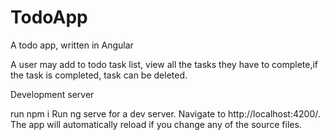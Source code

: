 # TodoApp

A todo app, written in Angular

A user may add to todo task list, view all the tasks they have to complete,if the task is completed, task can be deleted.


Development server

run npm i
Run ng serve for a dev server. Navigate to http://localhost:4200/. The app will automatically reload if you change any of the source files.
